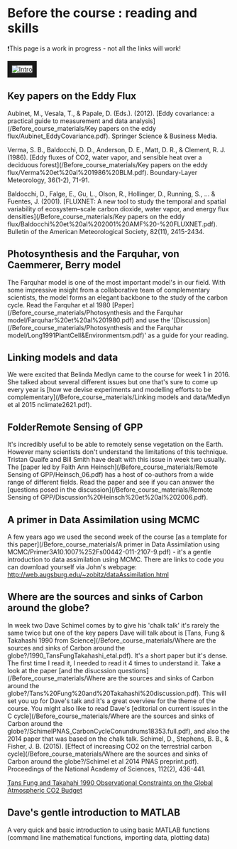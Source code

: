 # Before the course : reading and skills

❗️This page is a work in progress - not all the links will work! 

<a href="http://www.youtube.com/watch?feature=player_embedded&v=KFo4R3f50Eg
" target="_blank"><img src="http://img.youtube.com/vi/KFo4R3f50Eg/0.jpg" 
alt="Intro" border="10" /></a>

## Key papers on the Eddy Flux
Aubinet, M., Vesala, T., & Papale, D. (Eds.). (2012). [Eddy covariance: a practical guide to measurement and data analysis](/Before_course_materials/Key papers on the eddy flux/Aubinet_EddyCovariance.pdf). Springer Science & Business Media.

Verma, S. B., Baldocchi, D. D., Anderson, D. E., Matt, D. R., & Clement, R. J. (1986). [Eddy fluxes of CO2, water vapor, and sensible heat over a deciduous forest](/Before_course_materials/Key papers on the eddy flux/Verma%20et%20al%201986%20BLM.pdf). Boundary-Layer Meteorology, 36(1-2), 71-91.

Baldocchi, D., Falge, E., Gu, L., Olson, R., Hollinger, D., Running, S., ... & Fuentes, J. (2001). [FLUXNET: A new tool to study the temporal and spatial variability of ecosystem–scale carbon dioxide, water vapor, and energy flux densities](/Before_course_materials/Key papers on the eddy flux/Baldocchi%20et%20al%202001%20AMF%20-%20FLUXNET.pdf). Bulletin of the American Meteorological Society, 82(11), 2415-2434.

## Photosynthesis and the Farquhar, von Caemmerer, Berry model 
The Farquhar model is one of the most important model's in our field. With some impressive insight from a collaborative team of complementary scientists, the model forms an elegant backbone to the study of the carbon cycle.
Read the Farquhar et al 1980 [Paper](/Before_course_materials/Photosynthesis and the Farquhar model/Farquhar%20et%20al%201980.pdf) and use the '[Discussion](/Before_course_materials/Photosynthesis and the Farquhar model/Long1991PlantCell&Environmentsm.pdf)' as a guide for your reading. 

## Linking models and data 
We were excited that Belinda Medlyn came to the course for week 1 in 2016. She talked about several different issues but one that's sure to come up every year is [how we devise experiments and modelling efforts to be complementary](/Before_course_materials/Linking models and data/Medlyn et al 2015 nclimate2621.pdf).


## FolderRemote Sensing of GPP 
It's incredibly useful to be able to remotely sense vegetation on the Earth. However many scientists don't understand the limitations of this technique. Tristan Quaife and Bill Smith have dealt with this issue in week two usually. The [paper led by Faith Ann Heinsch](/Before_course_materials/Remote Sensing of GPP/Heinsch_06.pdf) has a host of co-authors from a wide range of different fields. Read the paper and see if you can answer the [questions posed in the discussion](/Before_course_materials/Remote Sensing of GPP/Discussion%20Heinsch%20et%20al%202006.pdf).

## A primer in Data Assimilation using MCMC 
A few years ago we used the second week of the course [as a template for this paper](/Before_course_materials/A primer in Data Assimilation using MCMC/Primer3A10.1007%252Fs00442-011-2107-9.pdf) - it's a gentle introduction to data assimilation using MCMC. There are links to code you can download yourself via John's webpage: http://web.augsburg.edu/~zobitz/dataAssimilation.html 

## Where are the sources and sinks of Carbon around the globe? 
In week two Dave Schimel comes by to give his 'chalk talk' it's rarely the same twice but one of the key papers Dave will talk about is [Tans, Fung & Takahashi 1990 from Science](/Before_course_materials/Where are the sources and sinks of Carbon around the globe?/1990_TansFungTakahashi_etal.pdf). It's a short paper but it's dense. The first time I read it, I needed to read it 4 times to understand it. Take a look at the paper [and the disucssion questions](/Before_course_materials/Where are the sources and sinks of Carbon around the globe?/Tans%20Fung%20and%20Takahashi%20discussion.pdf). This will set you up for Dave's talk and it's a great overview for the theme of the course. You might also like to read Dave's [editorial on current issues in the C cycle](/Before_course_materials/Where are the sources and sinks of Carbon around the globe?/SchimelPNAS_CarbonCycleConundrums18353.full.pdf), and also the 2014 paper that was based on the chalk talk.
Schimel, D., Stephens, B. B., & Fisher, J. B. (2015). [Effect of increasing CO2 on the terrestrial carbon cycle](/Before_course_materials/Where are the sources and sinks of Carbon around the globe?/Schimel et al 2014 PNAS preprint.pdf). Proceedings of the National Academy of Sciences, 112(2), 436-441.

[Tans Fung and Takahahi 1990 Observational Constraints on the Global Atmospheric CO2 Budget](https://github.com/Fluxcourse/Before_course_materials/blob/master/Where%20are%20the%20sources%20and%20sinks%20of%20Carbon%20around%20the%20globe%3F/1990_TansFungTakahashi_etal.pdf)

## Dave's gentle introduction to MATLAB 
A very quick and basic introduction to using basic MATLAB functions (command line mathematical functions, importing data, plotting data)

